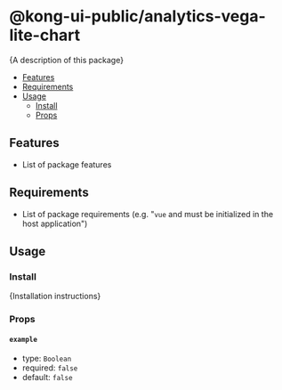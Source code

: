 # @kong-ui-public/analytics-vega-lite-chart

{A description of this package}

- [Features](#features)
- [Requirements](#requirements)
- [Usage](#usage)
  - [Install](#install)
  - [Props](#props)

## Features

- List of package features

## Requirements

- List of package requirements (e.g. "`vue` and must be initialized in the host application")

## Usage

### Install

{Installation instructions}

### Props

#### `example`

- type: `Boolean`
- required: `false`
- default: `false`
